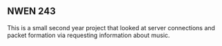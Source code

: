 ## NWEN 243

This is a small second year project that looked at server connections and packet formation via requesting information about music.

